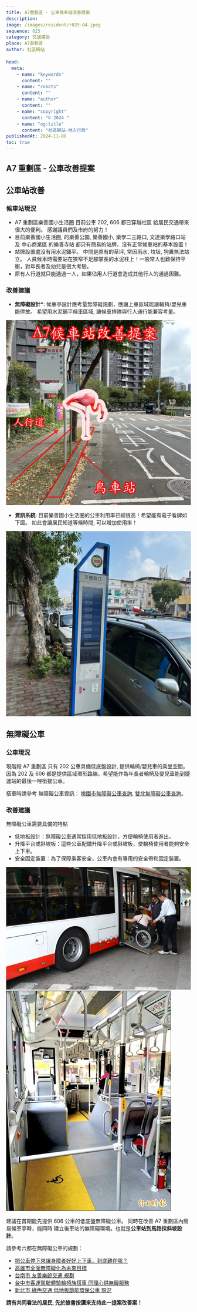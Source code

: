 ```yaml
---
title: A7重劃區 - 公車候車站改善提案
description:
image: /images/resident/r025-04.jpeg
sequence: 025
category: 交通建設
place: A7重劃區
author: 社區網站

head:
  meta:
    - name: "keywords"
      content: ""
    - name: "robots"
      content: ""
    - name: "author"
      content: ""
    - name: "copyright"
      content: "© 2024 "
    - name: "og:title"
      content: "社區網站-地方行政"
publishedAt: 2024-11-08
toc: true
---
```


## A7 重劃區 - 公車改善提案

## 公車站改善

### 候車站現況

- A7 重劃區樂善國小生活圈 目前公車 202, 606 都已穿越社區 給居民交通帶來很大的便利。 感謝議員們及市府的努力！
- 目前樂善國小生活圈, 的樂善公園, 樂善國小, 樂學二三路口, 文達樂學路口站 及 中心商業區 的樂善寺站 都只有簡易的站牌，沒有正常候車站的基本設置！
- 站牌設置處沒有用水泥鋪平。 中間是原有的草坪, 常因雨水, 垃圾, 狗糞無法站立。 人員候車時需要站在狹窄不足腳掌長的水泥柱上！一般常人也難保持平衡，對年長者及幼兒是很大考驗。
- 原有人行道就只能通過一人，如果佔用人行道會造成其他行人的通過困難。

### 改善建議

- **無障礙設計\***: 候車亭設計應考量無障礙規劃，應讓上車區域能讓輪椅/嬰兒車能停放。 希望用水泥鋪平候車區域, 讓候車排隊與行人通行能兼容考量。

![r025-04.jpeg](/images/resident/r025-04.jpeg)

- **資訊系統**: 目前樂善國小生活圈的公車利用率已經很高！希望能有電子看牌如下圖。 如此會讓居民知道等候時間, 可以增加使用率！

![r025-01.jpeg](/images/resident/r025-01.jpeg)

## 無障礙公車

### 公車現況

現階段 A7 重劃區 只有 202 公車具備低底盤設計, 提供輪椅/嬰兒車的乘坐空間。 因為 202 及 606 都是提供區域環形路線。希望能作為年長者輪椅及嬰兒車能到捷運站的最後一哩銜接公車。

搭車時請參考 無障礙公車資訊： <a href="https://ebus.tycg.gov.tw/ebus/driving-map?route-group=cityBus">桃園市無障礙公車查詢</a>, <a href="https://e-bus.ntpc.gov.tw/Accessibility/AccRelatedLinks">雙北無障礙公車查詢</a>。

### 改善建議

無障礙公車需要具備的特點

- 低地板設計：無障礙公車通常採用低地板設計，方便輪椅使用者進出。
- 升降平台或斜坡板：這些公車配備升降平台或斜坡板，使輪椅使用者能夠安全上下車。
- 安全固定裝置：為了保障乘客安全，公車內會有專用的安全帶和固定裝置。

![r025-05.jpeg](/images/resident/r025-05.jpeg)
![r025-06.jpeg](/images/resident/r025-06.jpeg)

建議在首期能先提供 606 公車的低底盤無障礙公車。 同時在改善 A7 重劃區內簡易候車亭時，能同時 建立後車站的無障礙環境。也就是**公車站到馬路採斜坡設計**。

請參考六都在無障礙公車的規劃：

- <a href="https://npost.tw/archives/35525">把公車停下來讓身障者好好上下車，到底難在哪？</a>
- <a href="https://news.586.com.tw/2020/10/366891/">高雄市全面無障礙化為未來目標 </a>
- <a href="https://people.tainan.gov.tw/News_Content.aspx?n=32045&s=7851944">台南市 友善樂齡交通 規劃</a>
- <a href="https://www.cna.com.tw/news/aloc/202305200039.aspx">台中市客運駕駛體驗輪椅族搭車 同理心供無礙服務 </a>
- <a href="https://wedid.ntpc.gov.tw/Governance/Detail/YAyQv5xKlmE4">新北市 綠色交通 低地板節能環保公車 現況</a>

**請有共同看法的居民, 先於臉書按讚來支持此一提案改善案！**

